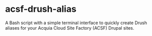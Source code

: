 # acsf-drush-alias
A Bash script with a simple terminal interface to quickly create Drush aliases for your Acquia Cloud Site Factory (ACSF) Drupal sites.
